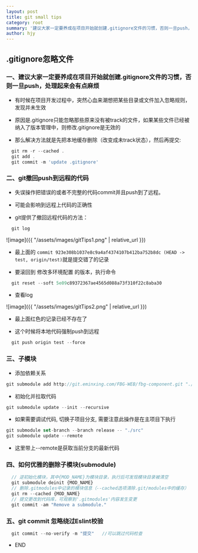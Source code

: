 ```yaml
---
layout: post
title: git small tips
category: root
summary: '建议大家一定要养成在项目开始就创建.gitignore文件的习惯，否则一旦push，处理起来会有点麻烦....'
author: hjy
---
```

## .gitignore忽略文件

### 一、建议大家一定要养成在项目开始就创建.gitignore文件的习惯，否则一旦push，处理起来会有点麻烦

* 有时候在项目开发过程中，突然心血来潮想把某些目录或文件加入忽略规则，发现并未生效

* 原因是.gitignore只能忽略那些原来没有被track的文件，如果某些文件已经被纳入了版本管理中，则修改.gitignore是无效的

* 那么解决方法就是先把本地缓存删除（改变成未track状态），然后再提交:

```javascript
  git rm -r --cached .
  git add .
  git commit -m 'update .gitignore'
```
### 二、git撤回push到远程的代码

* 失误操作把错误的或者不完整的代码commit并且push到了远程。

* 可能会影响到远程上代码的正确性

* git提供了撤回远程代码的方法：

```javascript
  git log
```
![image]({{ "/assets/images/gitTips1.png" | relative_url }})

* 最上面的 `commit 923e308b1037e8c9a4af4374107b412ba752b8dc (HEAD -> test, origin/test)`就是提交错了的记录

* 要滚回到 修改多环境配置 的版本，执行命令

```javascript
  git reset --soft 5e09c89372367ae4565d088a73f310f22c8aba30
```
* 查看log

![image]({{ "/assets/images/gitTips2.png" | relative_url }})

* 最上面红色的记录已经不存在了

* 这个时候将本地代码强制push到远程

```javascript
  git push origin test --force
```
### 三、子模块
* 添加依赖关系

````javascript
git submodule add http://git.eminxing.com/FBG-WEB/fbg-component.git "./src/components/fbg-component"
````

* 初始化并拉取代码

````javascript
git submodule update --init --recursive
````

* 如果需要调试代码, 切换子项目分支, 需要注意此操作是在主项目下执行

````javascript
git submodule set-branch --branch release -- "./src"
git submodule update --remote
````
* 这里带上--remote是获取当前分支的最新代码
### 四、如何优雅的删除子模块(submodule)
```javascript
  // 逆初始化模块，其中{MOD_NAME}为模块目录，执行后可发现模块目录被清空
  git submodule deinit {MOD_NAME}
  // 删除.gitmodules中记录的模块信息（--cached选项清除.git/modules中的缓存）
  git rm --cached {MOD_NAME}
  // 提交更改到代码库，可观察到'.gitmodules'内容发生变更
  git commit -am "Remove a submodule." 
```
### 五、git commit 忽略绕过Eslint校验
```javascript
  git commit --no-verify -m "提交"   //可以跳过代码检查
```
* END
